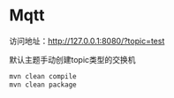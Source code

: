 # Mqtt

访问地址：http://127.0.0.1:8080/?topic=test

默认主题手动创建topic类型的交换机
```bash
mvn clean compile
mvn clean package
```